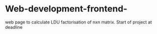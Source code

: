 # Web-development-frontend-
 web page to calculate LDU factorisation of nxn matrix.
Start of project at deadline
